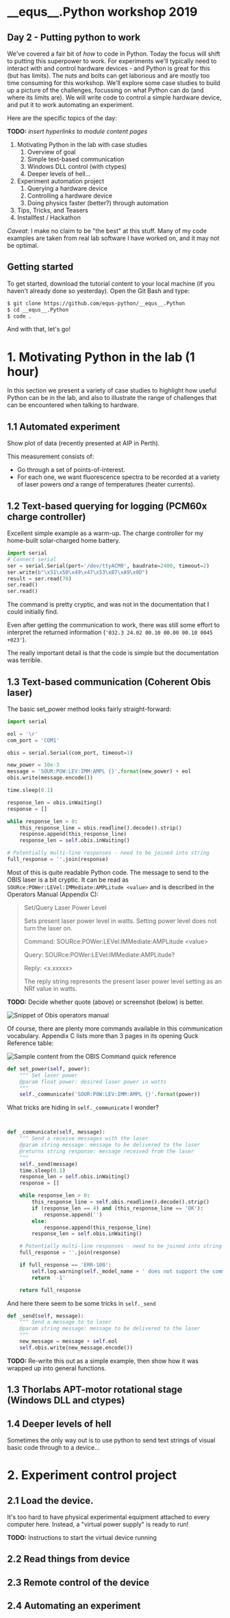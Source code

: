 # \_\_equs\_\_.Python workshop 2019
## Day 2 - Putting python to work

We've covered a fair bit of _how_ to code in Python. Today the focus will shift to putting this superpower to work. For experiments we'll typically need to interact with and control hardware devices - and Python is great for this (but has limits). The nuts and bolts can get laborious and are mostly too time consuming for this workshop. We'll explore some case studies to build up a picture of the challenges, focussing on what Python can do (and where its limits are). We will write code to control a simple hardware device, and put it to work automating an experiment.

Here are the specific topics of the day:

**TODO:** *insert hyperlinks to module content pages*

1. Motivating Python in the lab with case studies
   1. Overview of goal
   2. Simple text-based communication
   3. Windows DLL control (with ctypes)
   4. Deeper levels of hell...
2. Experiment automation project
   1. Querying a hardware device
   2. Controlling a hardware device
   3. Doing physics faster (better?) through automation
3. Tips, Tricks, and Teasers
4. Installfest / Hackathon

*Caveat*: I make no claim to be "the best" at this stuff. Many of my code examples are taken from real lab software I have worked on, and it may not be optimal.



## Getting started

To get started, download the tutorial content to your local machine (if you haven't already done so yesterday). Open the Git Bash and type:

```bash
$ git clone https://github.com/equs-python/__equs__.Python
$ cd __equs__.Python
$ code .
```

And with that, let's go!

# 1. Motivating Python in the lab (1 hour)

In this section we present a variety of case studies to highlight how useful Python can be in the lab, and also to illustrate the range of challenges that can be encountered when talking to hardware.

## 1.1 Automated experiment

Show plot of data (recently presented at AIP in Perth).

This measurement consists of:
- Go through a set of points-of-interest.
- For each one, we want fluorescence spectra to be recorded at a variety of laser powers *and* a range of temperatures (heater currents).

## 1.2 Text-based querying for logging (PCM60x charge controller)

Excellent simple example as a warm-up. The charge controller for my home-built solar-charged home battery.

```python
import serial
# Connect serial
ser = serial.Serial(port='/dev/ttyACM0', baudrate=2400, timeout=2)
ser.write(b"\x51\x50\x49\x47\x53\xB7\xA9\x0D")
result = ser.read(70)
ser.read()
ser.read()
```

The command is pretty cryptic, and was not in the documentation that I could initially find.

Even after getting the communication to work, there was still some effort to interpret the returned information (`'032.3 24.02 00.10 00.00 00.10 0045 +023'`).


The really important detail is that the code is simple but the documentation was terrible.

## 1.3 Text-based communication (Coherent Obis laser)

The basic set_power method looks fairly straight-forward:

```python
import serial

eol = '\r'
com_port = 'COM1'

obis = serial.Serial(com_port, timeout=1)

new_power = 10e-3
message = 'SOUR:POW:LEV:IMM:AMPL {}'.format(new_power) + eol
obis.write(message.encode())

time.sleep(0.1)

response_len = obis.inWaiting()
response = []

while response_len > 0:
    this_response_line = obis.readline().decode().strip()
    response.append(this_response_line)
    response_len = self.obis.inWaiting()

# Potentially multi-line responses - need to be joined into string
full_response = ''.join(response)
```

Most of this is quite readable Python code. The message to send to the OBIS laser is a bit cryptic. It can be read as `SOURce:POWer:LEVel:IMMediate:AMPLitude <value>` and is described in the Operators Manual (Appendix C):

> Set/Query Laser Power Level
> 
> Sets present laser power level in watts. Setting power level does not turn the laser on.
> 
> Command: SOURce:POWer:LEVel:IMMediate:AMPLitude \<value\>
>
> Query: SOURce:POWer:LEVel:IMMediate:AMPLitude?
>
> Reply: \<x.xxxxx\>
>
> The reply string represents the present laser power level setting as an NRf value in watts.

**TODO:** Decide whether quote (above) or screenshot (below) is better.

![Snippet of Obis operators manual](images/obis_manual_set_power.png)

Of course, there are plenty more commands available in this communication vocabulary. Appendix C lists more than 3 pages in its opening Quck Reference table:

![Sample content from the OBIS Command quick reference](images/obis_manual_command_list_eg.png)

```python
def set_power(self, power):
    """ Set laser power
    @param float power: desired laser power in watts
    """
    self._communicate('SOUR:POW:LEV:IMM:AMPL {}'.format(power))
```

What tricks are hiding in `self._communicate` I wonder?

```python


def _communicate(self, message):
    """ Send a receive messages with the laser
    @param string message: message to be delivered to the laser
    @returns string response: message received from the laser
    """
    self._send(message)
    time.sleep(0.1)
    response_len = self.obis.inWaiting()
    response = []

    while response_len > 0:
        this_response_line = self.obis.readline().decode().strip()
        if (response_len == 4) and (this_response_line == 'OK'):
            response.append('')
        else:
            response.append(this_response_line)
        response_len = self.obis.inWaiting()

    # Potentially multi-line responses - need to be joined into string
    full_response = ''.join(response)

    if full_response == 'ERR-100':
        self.log.warning(self._model_name + ' does not support the command ' + message)
        return '-1'

    return full_response
```

And here there seem to be some tricks in `self._send`

```python
def _send(self, message):
    """ Send a message to to laser
    @param string message: message to be delivered to the laser
    """
    new_message = message + self.eol
    self.obis.write(new_message.encode())
```

**TODO:** Re-write this out as a simple example, then show how it was wrapped up into general functions.




## 1.3 Thorlabs APT-motor rotational stage (Windows DLL and ctypes)

## 1.4 Deeper levels of hell 

Sometimes the only way out is to use python to send text strings of visual basic code through to a device...


# 2. Experiment control project

## 2.1 Load the device.

It's too hard to have physical experimental equipment attached to every computer here. Instead, a "virtual power supply" is ready to run!

**TODO:** Instructions to start the virtual device running

## 2.2 Read things from device

## 2.3 Remote control of the device

## 2.4 Automating an experiment